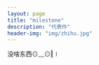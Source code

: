 ```yaml
---
layout: page
title: "milestone"
description: "代表作"
header-img: "img/zhihu.jpg"
---
```


没啥东西⊙﹏⊙‖∣






